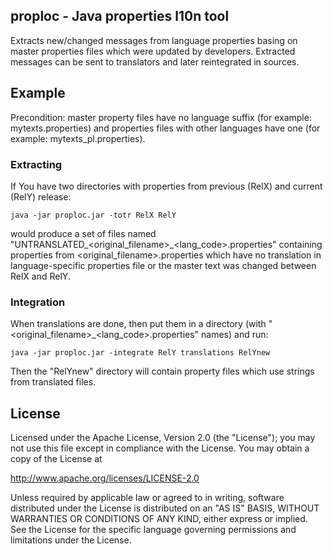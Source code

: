 ## proploc - Java properties l10n tool

Extracts new/changed messages from language properties basing on 
master properties files which were updated by developers. Extracted messages can be sent to
translators and later reintegrated in sources.

## Example
Precondition: master property files have no language suffix (for example: mytexts.properties) 
and properties files with other languages have one (for example: mytexts_pl.properties).

### Extracting
If You have two directories with properties from previous (RelX) and current (RelY) release:

```
java -jar proploc.jar -totr RelX RelY
```

would produce a set of files named "UNTRANSLATED_<original_filename>_<lang_code>.properties" containing properties from <original_filename>.properties which have no translation in language-specific properties file or the master text was changed between RelX and RelY.

### Integration
When translations are done, then put them in a directory (with "<original_filename>_<lang_code>.properties" names) and run:

```
java -jar proploc.jar -integrate RelY translations RelYnew
```

Then the "RelYnew" directory will contain property files which use strings from translated files.  

## License

Licensed under the Apache License, Version 2.0 (the "License");
you may not use this file except in compliance with the License.
You may obtain a copy of the License at

   http://www.apache.org/licenses/LICENSE-2.0

Unless required by applicable law or agreed to in writing, software
distributed under the License is distributed on an "AS IS" BASIS,
WITHOUT WARRANTIES OR CONDITIONS OF ANY KIND, either express or implied.
See the License for the specific language governing permissions and
limitations under the License.
